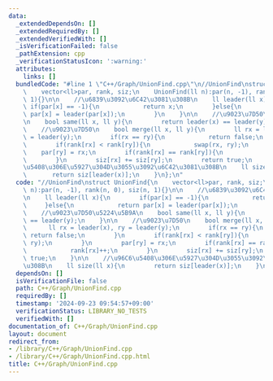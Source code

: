 ```yaml
---
data:
  _extendedDependsOn: []
  _extendedRequiredBy: []
  _extendedVerifiedWith: []
  _isVerificationFailed: false
  _pathExtension: cpp
  _verificationStatusIcon: ':warning:'
  attributes:
    links: []
  bundledCode: "#line 1 \"C++/Graph/UnionFind.cpp\"\n//UnionFind\nstruct UnionFind{\n\
    \    vector<ll>par, rank, siz;\n    UnionFind(ll n):par(n, -1), rank(n, 0), siz(n,\
    \ 1){}\n\n    //\u6839\u3092\u6C42\u3081\u308B\n    ll leader(ll x){\n       \
    \ if(par[x] == -1){\n            return x;\n        }else{\n            return\
    \ par[x] = leader(par[x]);\n        }\n    }\n\n    //\u9023\u7D50\u5224\u5B9A\
    \n    bool same(ll x, ll y){\n        return leader(x) == leader(y);\n    }\n\n\
    \    //\u9023\u7D50\n    bool merge(ll x, ll y){\n        ll rx = leader(x), ry\
    \ = leader(y);\n        if(rx == ry){\n            return false;\n        }\n\
    \        if(rank[rx] < rank[ry]){\n            swap(rx, ry);\n        }\n    \
    \    par[ry] = rx;\n        if(rank[rx] == rank[ry]){\n            rank[rx]++;\n\
    \        }\n        siz[rx] += siz[ry];\n        return true;\n    }\n\n    //\u96C6\
    \u5408\u306E\u5927\u304D\u3055\u3092\u6C42\u3081\u308B\n    ll size(ll x){\n \
    \       return siz[leader(x)];\n    }\n};\n"
  code: "//UnionFind\nstruct UnionFind{\n    vector<ll>par, rank, siz;\n    UnionFind(ll\
    \ n):par(n, -1), rank(n, 0), siz(n, 1){}\n\n    //\u6839\u3092\u6C42\u3081\u308B\
    \n    ll leader(ll x){\n        if(par[x] == -1){\n            return x;\n   \
    \     }else{\n            return par[x] = leader(par[x]);\n        }\n    }\n\n\
    \    //\u9023\u7D50\u5224\u5B9A\n    bool same(ll x, ll y){\n        return leader(x)\
    \ == leader(y);\n    }\n\n    //\u9023\u7D50\n    bool merge(ll x, ll y){\n  \
    \      ll rx = leader(x), ry = leader(y);\n        if(rx == ry){\n           \
    \ return false;\n        }\n        if(rank[rx] < rank[ry]){\n            swap(rx,\
    \ ry);\n        }\n        par[ry] = rx;\n        if(rank[rx] == rank[ry]){\n\
    \            rank[rx]++;\n        }\n        siz[rx] += siz[ry];\n        return\
    \ true;\n    }\n\n    //\u96C6\u5408\u306E\u5927\u304D\u3055\u3092\u6C42\u3081\
    \u308B\n    ll size(ll x){\n        return siz[leader(x)];\n    }\n};\n"
  dependsOn: []
  isVerificationFile: false
  path: C++/Graph/UnionFind.cpp
  requiredBy: []
  timestamp: '2024-09-23 09:54:57+09:00'
  verificationStatus: LIBRARY_NO_TESTS
  verifiedWith: []
documentation_of: C++/Graph/UnionFind.cpp
layout: document
redirect_from:
- /library/C++/Graph/UnionFind.cpp
- /library/C++/Graph/UnionFind.cpp.html
title: C++/Graph/UnionFind.cpp
---
```

